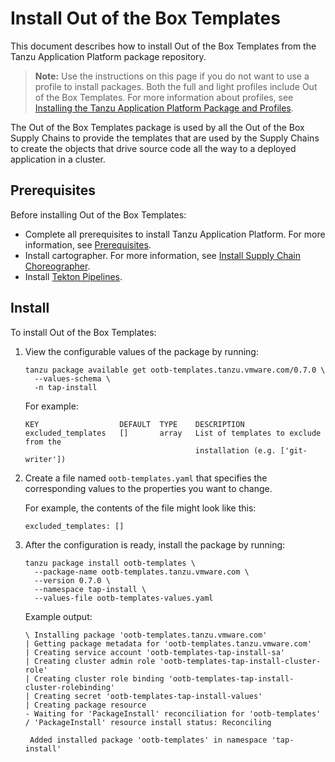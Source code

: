# Install Out of the Box Templates

This document describes how to install Out of the Box Templates
from the Tanzu Application Platform package repository.

>**Note:** Use the instructions on this page if you do not want to use a profile to install packages.
Both the full and light profiles include Out of the Box Templates.
For more information about profiles, see [Installing the Tanzu Application Platform Package and Profiles](../install.md).

The Out of the Box Templates package is used by all the Out of the Box Supply
Chains to provide the templates that are used by the Supply Chains to create
the objects that drive source code all the way to a deployed application in a
cluster.

## <a id='ootb-templ-prereqs'></a>Prerequisites

Before installing Out of the Box Templates:

- Complete all prerequisites to install Tanzu Application Platform. For more information, see [Prerequisites](../prerequisites.md).
- Install cartographer. For more information, see [Install Supply Chain Choreographer](install-scc.md).
- Install [Tekton Pipelines](../tekton/install-tekton.md).

## <a id='inst-ootb-templ-proc'></a> Install

To install Out of the Box Templates:

1. View the configurable values of the package by running:

    ```
    tanzu package available get ootb-templates.tanzu.vmware.com/0.7.0 \
      --values-schema \
      -n tap-install
    ```

    For example:

    ```
    KEY                  DEFAULT  TYPE    DESCRIPTION
    excluded_templates   []       array   List of templates to exclude from the
                                          installation (e.g. ['git-writer'])
    ```

1. Create a file named `ootb-templates.yaml` that specifies the corresponding
   values to the properties you want to change.

   For example, the contents of the file might look like this:

    ```
    excluded_templates: []
    ```


1. After the configuration is ready, install the package by running:

    ```
    tanzu package install ootb-templates \
      --package-name ootb-templates.tanzu.vmware.com \
      --version 0.7.0 \
      --namespace tap-install \
      --values-file ootb-templates-values.yaml
    ```

    Example output:

    ```
    \ Installing package 'ootb-templates.tanzu.vmware.com'
    | Getting package metadata for 'ootb-templates.tanzu.vmware.com'
    | Creating service account 'ootb-templates-tap-install-sa'
    | Creating cluster admin role 'ootb-templates-tap-install-cluster-role'
    | Creating cluster role binding 'ootb-templates-tap-install-cluster-rolebinding'
    | Creating secret 'ootb-templates-tap-install-values'
    | Creating package resource
    - Waiting for 'PackageInstall' reconciliation for 'ootb-templates'
    / 'PackageInstall' resource install status: Reconciling

     Added installed package 'ootb-templates' in namespace 'tap-install'
    ```
